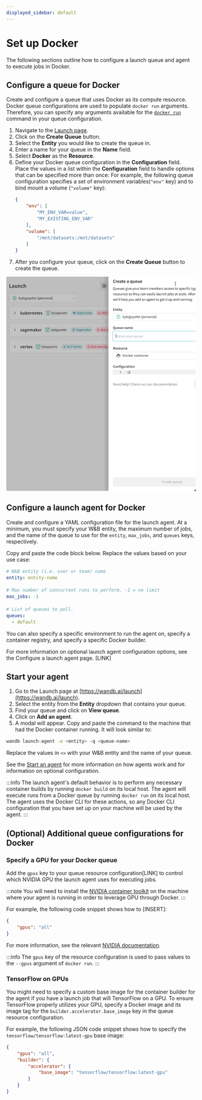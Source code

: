 ```yaml
---
displayed_sidebar: default
---
```


# Set up Docker
The following sections outline how to configure a launch queue and agent to execute jobs in Docker. 

## Configure a queue for Docker

Create and configure a queue that uses Docker as its compute resource. Docker queue configurations are used to populate `docker run` arguments. Therefore, you can specify any arguments available for the [`docker run`](https://docs.docker.com/engine/reference/commandline/run/) command in your queue configuration.

1. Navigate to the [Launch page](https://wandb.ai/launch).
3. Click on the **Create Queue** button.
4. Select the **Entity** you would like to create the queue in.
5. Enter a name for your queue in the **Name** field.
6. Select **Docker** as the **Resource**. 
7. Define your Docker queue configuration in the **Configuration** field.  
    Place the values in a list within the **Configuration** field to handle options that can be specified more than once:
    For example, the following queue configuration specifies a set of environment variables(`"env"` key) and to bind mount a volume (`"volume"` key):
    ```json title="Queue configuration"
    {
        "env": [
            "MY_ENV_VAR=value",
            "MY_EXISTING_ENV_VAR"
        ],
        "volume": [
            "/mnt/datasets:/mnt/datasets"
        ]
    }
    ```
7. After you configure your queue, click on the **Create Queue** button to create the queue.

![](/images/launch/create-queue.gif)


## Configure a launch agent for Docker
Create and configure a YAML configuration file for the launch agent. At a minimum, you must specify your W&B entity, the maximum number of jobs, and the name of the queue to use for the `entity`, `max_jobs`, and `queues` keys, respectively.

Copy and paste the code block below. Replace the values based on your use case:


```yaml title="~/.config/wandb/launch-config.yaml"
# W&B entity (i.e. user or team) name
entity: entity-name

# Max number of concurrent runs to perform. -1 = no limit
max_jobs: -1

# List of queues to poll.
queues:
  - default
```

You can also specify a specific environment to run the agent on, specify a container registry, and specify a specific Docker builder. 

For more information on optional launch agent configuration options, see the Configure a launch agent page. [LINK]


## Start your agent
1. Go to the Launch page at [https://wandb.ai/launch](https://wandb.ai/launch). 
2. Select the entity from the **Entity** dropdown that contains your queue.
3. Find your queue and click on **View queue**.
4. Click on **Add an agent**. 
5. A modal will appear. Copy and paste the command to the machine that had the Docker container running. It will look similar to:

```bash
wandb launch-agent -e <entity> -q <queue-name>
```

Replace the values in `<>` with your W&B entity and the name of your queue.

See the [Start an agent](./run-agent.md) for more information on how agents work and for information on optional configuration.

:::info
The launch agent's default behavior is to perform any necessary container builds by running `docker build` on its local host. The agent will execute runs from a Docker queue by running `docker run` on its local host. The agent uses the Docker CLI for these actions, so any Docker CLI configuration that you have set up on your machine will be used by the agent.
:::


## (Optional) Additional queue configurations for Docker

### Specify a GPU for your Docker queue
Add the `gpus` key to your queue resource configuration[LINK] to control which NVIDIA GPU the launch agent uses for executing jobs.

:::note
You will need to install the [NVIDIA container toolkit](https://docs.nvidia.com/datacenter/cloud-native/container-toolkit/install-guide.html) on the machine where your agent is running in order to leverage GPU through Docker.
:::


For example, the following code snippet shows how to [INSERT]:

```json
{
    "gpus": "all"
}
```

For more information, see the relevant [NVIDIA documentation](https://docs.nvidia.com/datacenter/cloud-native/container-toolkit/user-guide.html#gpu-enumeration).

:::info
The `gpus` key of the resource configuration is used to pass values to the `--gpus` argument of `docker run`.
:::


<!-- TODO: put this in a technical FAQ or in the queue docs -->
### TensorFlow on GPUs

You might need to specify a custom base image for the container builder for the agent if you have a launch job that will TensorFlow on a GPU. To ensure TensorFlow properly utilizes your GPU, specify a Docker image and its image tag for the `builder.accelerator.base_image` key in the queue resource configuration. 

For example, the following JSON code snippet shows how to specify the  `tensorflow/tensorflow:latest-gpu` base image:

```json
{
    "gpus": "all",
    "builder": {
        "accelerator": {
            "base_image": "tensorflow/tensorflow:latest-gpu"
        }
    }
}
```